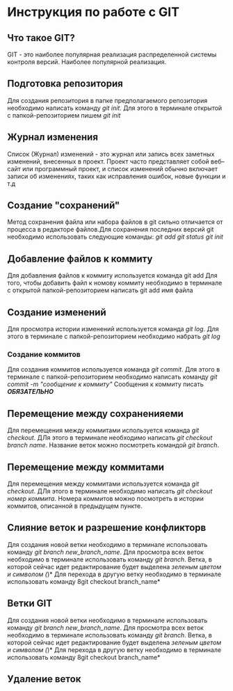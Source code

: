 # Инструкция по работе с GIT

## Что такое GIT?
GIT - это наиболее популярная реализация распределенной системы контроля версий.
Наиболее популярной реализация.
## Подготовка репозитория
Для создания репозитория в папке предполагаемого репозитория необходимо написать команду *git init*.
Для этого в терминале открытой с папкой-репозиторием пишем *git init*
## Журнал изменения
Список (Журнал) изменений - это журнал или запись всех заметных изменений, внесенных в проект. Проект часто представляет собой веб–сайт или программный проект, и список изменений обычно включает записи об изменениях, таких как исправления ошибок, новые функции и т.д
## Создание "сохранений"
Метод сохранения файла или набора файлов в git сильно отличается от процесса в редакторе файлов.Для сохранения последних версий git необходимо использовать следующие команды:
*git add*
*git status*
*git init*
## Добавление файлов к коммиту
Для добавления файлов к коммиту используется команда git add
Для того, чтобы добавить файл к номову коммиту необходимо в терминале с открытой папкой-репозиторием написать git add имя файла 
## Создание изменений
Для просмотра истории изменений используется команда *git log*.
Для этого в терминале с папкой-репозиторием необходимо набрать *git log*
### Создание коммитов 
Для создания коммитов используется команда *git commit*.
Для этого  в терминале с папкой-репозиторием необходимо написать команду *git commit -m "сообщение к коммиту"*
Сообщения к коммиту писать ***ОБЯЗАТЕЛЬНО***

## Перемещение между сохраненияеми 
Для перемещения между коммитами используется команда *git checkout*.
ДЛя этого в терминале необходимо написать *git checkout branch name*.
Название веток можно посмотреть командой *git branch*.
## Перемещение между коммитами
Для перемещения между коммитами используется команда *git checkout*.
ДЛя этого в терминале необходимо написать *git checkout номер коммита*.
Номера коммитов можно посмотреть в истории коммитов, описанной в предыдущем пункте.
## Слияние веток и разрешение конфликторв
Для создания новой ветки необходимо в терминале использовать команду *git branch new_branch_name*.
Для просмотра всех веток необходимо в терминале использовать команду *git branch*. Ветка, в которой сейчас идет редактирование будет выделена *зеленым цветом и символом (*)*
Для перехода в другую ветку необходимо в терминале использовать команду 8git checkout branch_name*
## Ветки GIT
Для создания новой ветки необходимо в терминале использовать команду *git branch new_branch_name*.
Для просмотра всех веток необходимо в терминале использовать команду *git branch*. Ветка, в которой сейчас идет редактирование будет выделена *зеленым цветом и символом (*)*
Для перехода в другую ветку необходимо в терминале использовать команду 8git checkout branch_name*


## Удаление веток